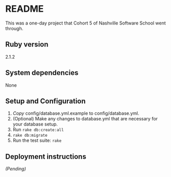 # README

This was a one-day project that Cohort 5 of Nashville Software School went through.

## Ruby version

2.1.2

## System dependencies

None

## Setup and Configuration

1. _Copy_ config/database.yml.example to config/database.yml.
2. (Optional) Make any changes to database.yml that are necessary for your database setup.
3. Run `rake db:create:all`
4. `rake db:migrate`
5. Run the test suite: `rake`

## Deployment instructions

_(Pending)_
